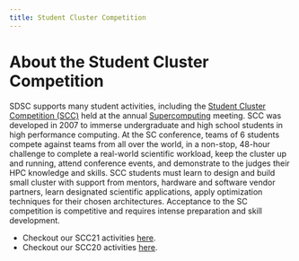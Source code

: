 ```yaml
---
title: Student Cluster Competition
---
```


# About the Student Cluster Competition

SDSC supports many student activities, including the [Student Cluster Competition (SCC)](http://www.studentclustercompetition.us/) held at the annual [Supercomputing](https://supercomputing.org/) meeting.
SCC was developed in 2007 to immerse undergraduate and high school students in high performance computing.
At the SC conference, teams of 6 students compete against teams from all over the world, in a non-stop, 48-hour challenge to complete a real-world scientific workload, keep the cluster up and running, attend conference events, and demonstrate to the judges their HPC knowledge and skills.
SCC students must learn to design and build small cluster with support from mentors, hardware and software vendor partners, learn designated scientific applications, apply optimization techniques for their chosen architectures.
Acceptance to the SC competition is competitive and requires intense preparation and skill development.

-   Checkout our SCC21 activities [here](scc21).
-   Checkout our SCC20 activities [here](scc20).
